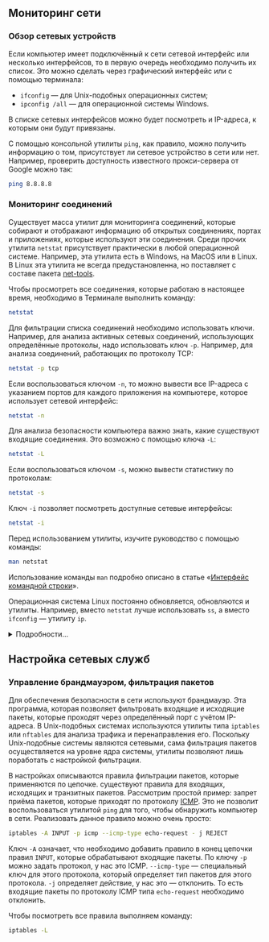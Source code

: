 ## Мониторинг сети

### Обзор сетевых устройств

Если компьютер имеет подключённый к сети сетевой интерфейс или несколько интерфейсов, то в первую очередь необходимо получить их список. Это можно сделать через графический интерфейс или с помощью терминала:

- `ifconfig` — для Unix-подобных операционных систем;
- `ipconfig /all` — для операционной системы Windows.

В списке сетевых интерфейсов можно будет посмотреть и IP-адреса, к которым они будут привязаны.

С помощью консольной утилиты `ping`, как правило, можно получить информацию о том, присутствует ли сетевое устройство в сети или нет. Например, проверить доступность известного прокси-сервера от Google можно так:

```bash
ping 8.8.8.8
```

### Мониторинг соединений

Существует масса утилит для мониторинга соединений, которые собирают и отображают информацию об открытых соединениях, портах и приложениях, которые используют эти соединения. Среди прочих утилита `netstat` присутствует практически в любой операционной системе. Например, эта утилита есть в Windows, на MacOS или в Linux. В Linux эта утилита не всегда предустановленна, но поставляет с составе пакета [net-tools](https://wiki.linuxfoundation.org/networking/net-tools).

Чтобы просмотреть все соединения, которые работаю в настоящее время, необходимо в Терминале выполнить команду:

```bash
netstat
```

Для фильтрации списка соединений необходимо использовать ключи. Например, для анализа активных сетевых соединений, использующих определённые протоколы, надо использовать ключ `-p`. Например, для анализа соединений, работающих по протоколу TCP:

```bash
netstat -p tcp
```

Если воспользоваться ключом `-n`, то можно вывести все IP-адреса с указанием портов для каждого приложения на компьютере, которое использует сетевой интерфейс:

```bash
netstat -n
```

Для анализа безопасности компьютера важно знать, какие существуют входящие соединения. Это  возможно с помощью ключа `-L`:

```bash
netstat -L
```

Если воспользоваться ключом `-s`, можно вывести статистику по протоколам:

```bash
netstat -s
```

Ключ `-i` позволяет посмотреть доступные сетевые интерфейсы:

```bash
netstat -i
```

Перед использованием утилиты, изучите руководство с помощью команды:

```bash
man netstat
```

Использование команды `man` подробно описано в статье «[Интерфейс командной строки](/tools/cli)».

Операционная система Linux постоянно обновляется, обновляются и утилиты. Например, вместо `netstat` лучше использовать `ss`, а вместо `ifconfig` — утилиту `ip`.

<details>
  <summary>Подробности...</summary>

  Старые команды         | Новые команды           | Применение
  :----------------------|:------------------------|:------------------------------------------------------
  `ifconfig -a`          |`ip a`                   | Вывод списка всех IP-адресов всех сетевых интерфейсов
  `ifconfig enp6s0 down` |`ip link set enp6s0 down`| Выключить сетевой интерфейс
  `ifconfig enp6s0 up`   |`ip link set enp6s0 up`  | Включить сетевой интерфейс
  `netstat`              |`ss`                     | Вывод всех активных соединений
  `netstat <keys>`       |`ss <keys>`              | Ключи у команд практически совпадают, подробнее: `man ss`
</details>

## Настройка сетевых служб

### Управление брандмауэром, фильтрация пакетов

Для обеспечения безопасности в сети используют брандмауэр. Эта программа, которая позволяет фильтровать входящие и исходящие пакеты, которые проходят через определённый порт с учётом IP-адреса. В Unix-подобных системах используются утилиты типа `iptables` или `nftables` для анализа трафика и перенаправления его. Поскольку Unix-подобные системы являются сетевыми, сама фильтрация пакетов осуществляется на уровне ядра системы, утилиты позволяют лишь поработать с настройкой фильтрации.

В настройках описываются правила фильтрации пакетов, которые применяются по цепочке. существуют правила для входящих, исходящих и транзитных пакетов. Рассмотрим простой пример: запрет приёма пакетов, которые приходят по протоколу [ICMP](https://ru.wikipedia.org/wiki/ICMP). Это не позволит воспользоваться утилитой `ping` для того, чтобы обнаружить компьютер в сети. Реализовать данное правило можно очень просто:

```bash
iptables -A INPUT -p icmp --icmp-type echo-request - j REJECT
```

Ключ `-A` означает, что необходимо добавить правило в конец цепочки правил `INPUT`, которые обрабатывают входящие пакеты. По ключу `-p` можно задать протокол, у нас это ICMP. `--icmp-type` — специальный ключ для этого протокола, который определяет тип пакетов для этого протокола. `-j` определяет действие, у нас это — отклонить. То есть входящие пакеты по протоколу ICMP типа `echo-request` необходимо отклонить.

Чтобы посмотреть все правила выполняем команду:

```bash
iptables -L
```
